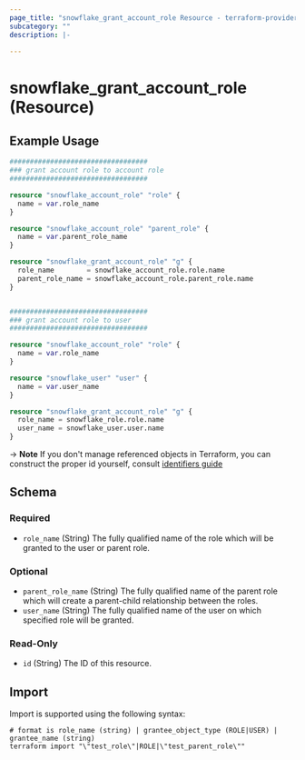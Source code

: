 ```yaml
---
page_title: "snowflake_grant_account_role Resource - terraform-provider-snowflake"
subcategory: ""
description: |-
  
---
```


# snowflake_grant_account_role (Resource)



## Example Usage

```terraform
##################################
### grant account role to account role
##################################

resource "snowflake_account_role" "role" {
  name = var.role_name
}

resource "snowflake_account_role" "parent_role" {
  name = var.parent_role_name
}

resource "snowflake_grant_account_role" "g" {
  role_name        = snowflake_account_role.role.name
  parent_role_name = snowflake_account_role.parent_role.name
}


##################################
### grant account role to user
##################################

resource "snowflake_account_role" "role" {
  name = var.role_name
}

resource "snowflake_user" "user" {
  name = var.user_name
}

resource "snowflake_grant_account_role" "g" {
  role_name = snowflake_role.role.name
  user_name = snowflake_user.user.name
}
```

-> **Note** If you don't manage referenced objects in Terraform, you can construct the proper id yourself, consult [identifiers guide](https://registry.terraform.io/providers/Snowflake-Labs/snowflake/latest/docs/guides/identifiers#new-computed-fully-qualified-name-field-in-resources)
<!-- TODO(SNOW-1634854): include an example showing both methods-->

<!-- schema generated by tfplugindocs -->
## Schema

### Required

- `role_name` (String) The fully qualified name of the role which will be granted to the user or parent role.

### Optional

- `parent_role_name` (String) The fully qualified name of the parent role which will create a parent-child relationship between the roles.
- `user_name` (String) The fully qualified name of the user on which specified role will be granted.

### Read-Only

- `id` (String) The ID of this resource.

## Import

Import is supported using the following syntax:

```shell
# format is role_name (string) | grantee_object_type (ROLE|USER) | grantee_name (string)
terraform import "\"test_role\"|ROLE|\"test_parent_role\""
```
